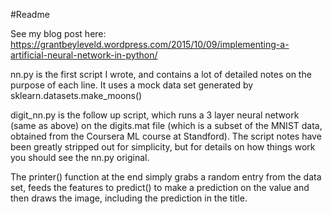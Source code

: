 #Readme

See my blog post here: https://grantbeyleveld.wordpress.com/2015/10/09/implementing-a-artificial-neural-network-in-python/

nn.py is the first script I wrote, and contains a lot of detailed notes on the purpose of each line. It uses a mock data set generated by sklearn.datasets.make_moons()

digit_nn.py is the follow up script, which runs a 3 layer neural network (same as above) on the digits.mat file (which is a subset of the MNIST data, obtained from the Coursera ML course at Standford). The script notes have been greatly stripped out for simplicity, but for details on how things work you should see the nn.py original.

The printer() function at the end simply grabs a random entry from the data set, feeds the features to predict() to make a prediction on the value and then draws the image, including the prediction in the title.

